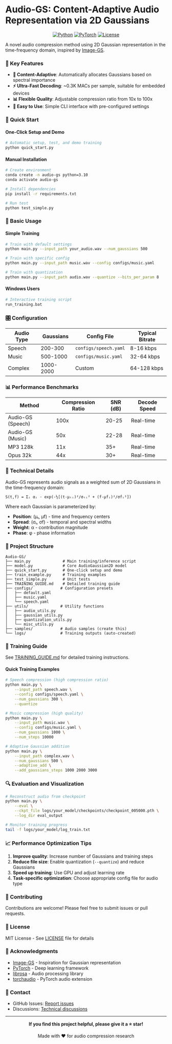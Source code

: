 # Audio-GS: Content-Adaptive Audio Representation via 2D Gaussians

<div align="center">

[![Python](https://img.shields.io/badge/Python-3.10%2B-blue)](https://www.python.org/)
[![PyTorch](https://img.shields.io/badge/PyTorch-2.0%2B-red)](https://pytorch.org/)
[![License](https://img.shields.io/badge/License-MIT-green)](LICENSE)

</div>

A novel audio compression method using 2D Gaussian representation in the time-frequency domain, inspired by [Image-GS](https://github.com/NYU-ICL/image-gs).

### 🌟 Key Features

- **🎯 Content-Adaptive**: Automatically allocates Gaussians based on spectral importance
- **⚡ Ultra-Fast Decoding**: ~0.3K MACs per sample, suitable for embedded devices
- **📊 Flexible Quality**: Adjustable compression ratio from 10x to 100x
- **🔧 Easy to Use**: Simple CLI interface with pre-configured settings

### 🚀 Quick Start

#### One-Click Setup and Demo
```bash
# Automatic setup, test, and demo training
python quick_start.py
```

#### Manual Installation
```bash
# Create environment
conda create -n audio-gs python=3.10
conda activate audio-gs

# Install dependencies
pip install -r requirements.txt

# Run test
python test_simple.py
```

### 📖 Basic Usage

#### Simple Training
```bash
# Train with default settings
python main.py --input_path your_audio.wav --num_gaussians 500

# Train with specific config
python main.py --input_path music.wav --config configs/music.yaml

# Train with quantization
python main.py --input_path audio.wav --quantize --bits_per_param 8
```

#### Windows Users
```bash
# Interactive training script
run_training.bat
```

### 🎛️ Configuration

| Audio Type | Gaussians | Config File | Typical Bitrate |
|------------|-----------|-------------|-----------------|
| Speech | 200-300 | `configs/speech.yaml` | 8-16 kbps |
| Music | 500-1000 | `configs/music.yaml` | 32-64 kbps |
| Complex | 1000-2000 | Custom | 64-128 kbps |

### 📊 Performance Benchmarks

| Method | Compression Ratio | SNR (dB) | Decode Speed |
|--------|-------------------|----------|--------------|
| Audio-GS (Speech) | 100x | 20-25 | Real-time |
| Audio-GS (Music) | 50x | 22-28 | Real-time |
| MP3 128k | 11x | 35+ | Real-time |
| Opus 32k | 44x | 30+ | Real-time |

### 🔬 Technical Details

Audio-GS represents audio signals as a weighted sum of 2D Gaussians in the time-frequency domain:

```
S(t,f) = Σᵢ αᵢ · exp(-½[(t-μₜᵢ)²/σₜᵢ² + (f-μfᵢ)²/σfᵢ²])
```

Where each Gaussian is parameterized by:
- **Position**: (μₜ, μf) - time and frequency centers
- **Spread**: (σₜ, σf) - temporal and spectral widths
- **Weight**: α - contribution magnitude
- **Phase**: φ - phase information

### 📁 Project Structure

```
Audio-GS/
├── main.py              # Main training/inference script
├── model.py             # Core AudioGaussian2D model
├── quick_start.py       # One-click setup and demo
├── train_example.py     # Training examples
├── test_simple.py       # Unit tests
├── TRAINING_GUIDE.md    # Detailed training guide
├── configs/            # Configuration presets
│   ├── default.yaml
│   ├── music.yaml
│   └── speech.yaml
├── utils/              # Utility functions
│   ├── audio_utils.py
│   ├── gaussian_utils.py
│   ├── quantization_utils.py
│   └── misc_utils.py
├── samples/            # Audio samples (create this)
└── logs/               # Training outputs (auto-created)
```

### 🎯 Training Guide

See [TRAINING_GUIDE.md](TRAINING_GUIDE.md) for detailed training instructions.

#### Quick Training Examples

```bash
# Speech compression (high compression ratio)
python main.py \
    --input_path speech.wav \
    --config configs/speech.yaml \
    --num_gaussians 300 \
    --quantize

# Music compression (high quality)
python main.py \
    --input_path music.wav \
    --config configs/music.yaml \
    --num_gaussians 1000 \
    --num_steps 10000

# Adaptive Gaussian addition
python main.py \
    --input_path complex.wav \
    --num_gaussians 500 \
    --adaptive_add \
    --add_gaussians_steps 1000 2000 3000
```

### 🔍 Evaluation and Visualization

```bash
# Reconstruct audio from checkpoint
python main.py \
    --eval \
    --ckpt_file logs/your_model/checkpoints/checkpoint_005000.pth \
    --log_dir eval_output

# Monitor training progress
tail -f logs/your_model/log_train.txt
```

### 📈 Performance Optimization Tips

1. **Improve quality**: Increase number of Gaussians and training steps
2. **Reduce file size**: Enable quantization (`--quantize`) and reduce Gaussians
3. **Speed up training**: Use GPU and adjust learning rate
4. **Task-specific optimization**: Choose appropriate config file for audio type

### 🤝 Contributing

Contributions are welcome! Please feel free to submit issues or pull requests.

### 📄 License

MIT License - See [LICENSE](LICENSE) file for details

### 🙏 Acknowledgments

- [Image-GS](https://github.com/NYU-ICL/image-gs) - Inspiration for Gaussian representation
- [PyTorch](https://pytorch.org/) - Deep learning framework
- [librosa](https://librosa.org/) - Audio processing library
- [torchaudio](https://pytorch.org/audio/) - PyTorch audio extension

### 📮 Contact

- GitHub Issues: [Report issues](https://github.com/z27833009/Audio-GS/issues)
- Discussions: [Technical discussions](https://github.com/z27833009/Audio-GS/discussions)

---

<div align="center">

**If you find this project helpful, please give it a ⭐ star!**

Made with ❤️ for audio compression research

</div>